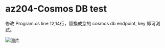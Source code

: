 # az204-Cosmos DB test 

修改 Program.cs line 12,14行，替換成您的 cosmos db endpoint, key 即可測試。 

![圖片](https://arock.blob.core.windows.net/blogdata202404/17-092813-2d3e4827-be66-4e6c-ab5f-821151acd96e.png) 
